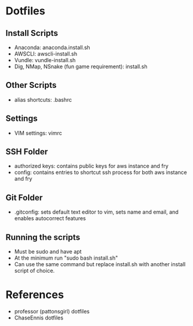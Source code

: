 # Dotfiles

## Install Scripts
- Anaconda: anaconda.install.sh
- AWSCLI: awscli-install.sh
- Vundle: vundle-install.sh
- Dig, NMap, NSnake (fun game requirement): install.sh

## Other Scripts
- alias shortcuts: .bashrc 

## Settings
- VIM settings: vimrc

## SSH Folder
- authorized keys: contains public keys for aws instance and fry
- config: contains entries to shortcut ssh process for both aws instance and fry

## Git Folder
- .gitconfig: sets default text editor to vim, sets name and email, and enables autocorrect features

## Running the scripts
- Must be sudo and have apt
- At the minimum run "sudo bash install.sh"
- Can use the same command but replace install.sh with another install script of choice.

# References 
- professor (pattonsgirl) dotfiles
- ChaseEnnis dotfiles
